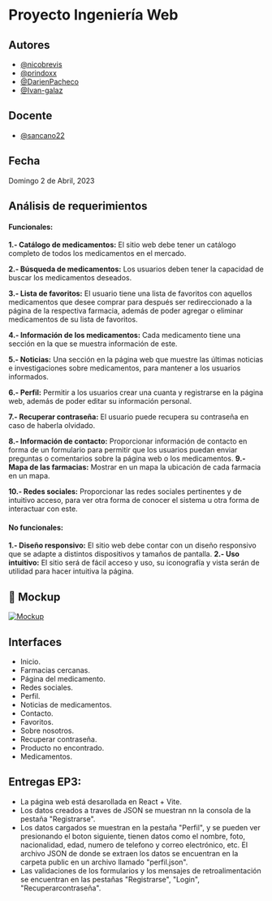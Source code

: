 # Proyecto Ingeniería Web

## Autores

- [@nicobrevis](https://www.github.com/nicobrevis)
- [@prindoxx](https://www.github.com/prindoxx)
- [@DarienPacheco](https://www.github.com/DarienPacheco)
- [@Ivan-galaz](https://www.github.com/Ivan-galaz)




## Docente


- [@sancano22](https://github.com/sancano22)

## Fecha

Domingo 2 de Abril, 2023


## Análisis de requerimientos



#### Funcionales:



**1.- Catálogo de medicamentos:** El sitio web debe tener un catálogo completo de todos los medicamentos en el mercado.


**2.- Búsqueda de medicamentos:** Los usuarios deben tener la capacidad de buscar los medicamentos deseados.

**3.- Lista de favoritos:** El usuario tiene una lista de favoritos con aquellos medicamentos que desee comprar para después ser redireccionado a la página de la respectiva farmacia, además de poder agregar o eliminar medicamentos de su lista de favoritos.

**4.- Información de los medicamentos:** Cada medicamento tiene una sección en la que se muestra información de este.

**5.- Noticias:** Una sección en la página web que muestre las últimas noticias e investigaciones sobre medicamentos, para mantener a los usuarios informados.

**6.- Perfil:** Permitir a los usuarios crear una cuanta y registrarse en la página web, además de poder editar su información personal.
 
**7.- Recuperar contraseña:** El usuario puede recupera su contraseña en caso de haberla olvidado.

**8.- Información de contacto:** Proporcionar información de contacto en forma de un formulario para permitir que los usuarios puedan enviar preguntas o comentarios sobre la página web o los medicamentos.
**9.- Mapa de las farmacias:** Mostrar en un mapa la ubicación de cada farmacia en un mapa.

**10.- Redes sociales:** Proporcionar las redes sociales pertinentes y de intuitivo acceso, para ver otra forma de conocer el sistema u otra forma de interactuar con este.

#### No funcionales:



**1.- Diseño responsivo:** El sitio web debe contar con un diseño responsivo que se adapte a distintos dispositivos y tamaños de pantalla.
**2.- Uso intuitivo:** El sitio será de fácil acceso y uso, su iconografía y vista serán de utilidad para hacer intuitiva la página.

## 🔗 Mockup
[![Mockup](http://usabilitytesting.sg/wp-content/uploads/2016/09/moqups-logo.png)](https://app.moqups.com/I4bhrmpV2lMya5RKZ0M2ZBjG0rNCYxBJ/view/page/a4cf340de?fit_width=1)


## Interfaces

- Inicio.
- Farmacias cercanas.
- Página del medicamento.
- Redes sociales.
- Perfil.
- Noticias de medicamentos.
- Contacto.
- Favoritos.
- Sobre nosotros.
- Recuperar contraseña.
- Producto no encontrado.
- Medicamentos.

## Entregas EP3:

- La página web está desarollada en React + Vite.
- Los datos creados a traves de JSON se muestran nn la consola de la pestaña "Registrarse".
- Los datos cargados se muestran en la pestaña "Perfil", y se pueden ver presionando el boton siguiente, tienen datos como el nombre, foto, nacionalidad, edad, numero de telefono y correo electrónico, etc. El archivo JSON de donde se extraen los datos se encuentran en la carpeta public en un archivo llamado "perfil.json".
- Las validaciones de los formularios y los mensajes de retroalimentación se encuentran en las pestañas "Registrarse", "Login", "Recuperarcontraseña".

